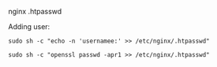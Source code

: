 nginx .htpasswd

Adding user:
```
sudo sh -c "echo -n 'usernamee:' >> /etc/nginx/.htpasswd"
```
```
sudo sh -c "openssl passwd -apr1 >> /etc/nginx/.htpasswd"
```